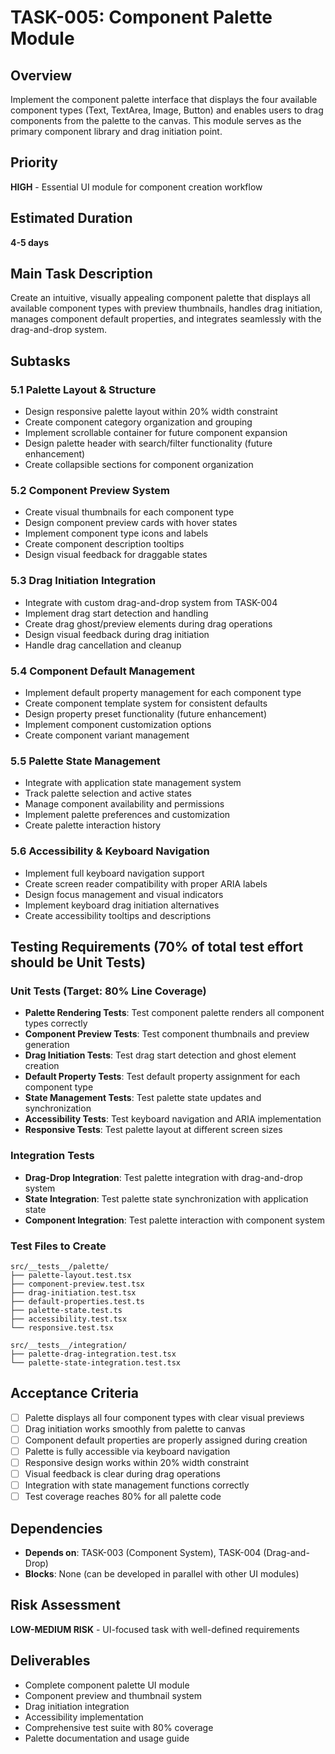 # TASK-005: Component Palette Module

## Overview
Implement the component palette interface that displays the four available component types (Text, TextArea, Image, Button) and enables users to drag components from the palette to the canvas. This module serves as the primary component library and drag initiation point.

## Priority
**HIGH** - Essential UI module for component creation workflow

## Estimated Duration
**4-5 days**

## Main Task Description
Create an intuitive, visually appealing component palette that displays all available component types with preview thumbnails, handles drag initiation, manages component default properties, and integrates seamlessly with the drag-and-drop system.

## Subtasks

### 5.1 Palette Layout & Structure
- Design responsive palette layout within 20% width constraint
- Create component category organization and grouping
- Implement scrollable container for future component expansion
- Design palette header with search/filter functionality (future enhancement)
- Create collapsible sections for component organization

### 5.2 Component Preview System
- Create visual thumbnails for each component type
- Design component preview cards with hover states
- Implement component type icons and labels
- Create component description tooltips
- Design visual feedback for draggable states

### 5.3 Drag Initiation Integration
- Integrate with custom drag-and-drop system from TASK-004
- Implement drag start detection and handling
- Create drag ghost/preview elements during drag operations
- Design visual feedback during drag initiation
- Handle drag cancellation and cleanup

### 5.4 Component Default Management
- Implement default property management for each component type
- Create component template system for consistent defaults
- Design property preset functionality (future enhancement)
- Implement component customization options
- Create component variant management

### 5.5 Palette State Management
- Integrate with application state management system
- Track palette selection and active states
- Manage component availability and permissions
- Implement palette preferences and customization
- Create palette interaction history

### 5.6 Accessibility & Keyboard Navigation
- Implement full keyboard navigation support
- Create screen reader compatibility with proper ARIA labels
- Design focus management and visual indicators
- Implement keyboard drag initiation alternatives
- Create accessibility tooltips and descriptions

## Testing Requirements (70% of total test effort should be Unit Tests)

### Unit Tests (Target: 80% Line Coverage)
- **Palette Rendering Tests**: Test component palette renders all component types correctly
- **Component Preview Tests**: Test component thumbnails and preview generation
- **Drag Initiation Tests**: Test drag start detection and ghost element creation
- **Default Property Tests**: Test default property assignment for each component type
- **State Management Tests**: Test palette state updates and synchronization
- **Accessibility Tests**: Test keyboard navigation and ARIA implementation
- **Responsive Tests**: Test palette layout at different screen sizes

### Integration Tests
- **Drag-Drop Integration**: Test palette integration with drag-and-drop system
- **State Integration**: Test palette state synchronization with application state
- **Component Integration**: Test palette interaction with component system

### Test Files to Create
```
src/__tests__/palette/
├── palette-layout.test.tsx
├── component-preview.test.tsx
├── drag-initiation.test.tsx
├── default-properties.test.ts
├── palette-state.test.ts
├── accessibility.test.tsx
└── responsive.test.tsx

src/__tests__/integration/
├── palette-drag-integration.test.tsx
└── palette-state-integration.test.tsx
```

## Acceptance Criteria
- [ ] Palette displays all four component types with clear visual previews
- [ ] Drag initiation works smoothly from palette to canvas
- [ ] Component default properties are properly assigned during creation
- [ ] Palette is fully accessible via keyboard navigation
- [ ] Responsive design works within 20% width constraint
- [ ] Visual feedback is clear during drag operations
- [ ] Integration with state management functions correctly
- [ ] Test coverage reaches 80% for all palette code

## Dependencies
- **Depends on**: TASK-003 (Component System), TASK-004 (Drag-and-Drop)
- **Blocks**: None (can be developed in parallel with other UI modules)

## Risk Assessment
**LOW-MEDIUM RISK** - UI-focused task with well-defined requirements

## Deliverables
- Complete component palette UI module
- Component preview and thumbnail system
- Drag initiation integration
- Accessibility implementation
- Comprehensive test suite with 80% coverage
- Palette documentation and usage guide 